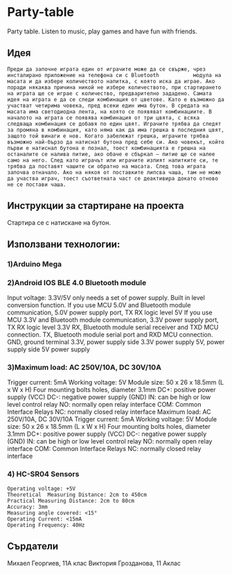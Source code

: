 # Party-table
Party table. Listen to music, play games and have fun with friends.

## Идея
    Преди да започне играта един от играчите може да се свърже, чрез инсталирано приложение на телефона си с Bluetooth           модула на масата и да избере количеството напитка, с която иска да играе. Ако поради някаква причина никой не избере количеството, при стартирането на играта ще се играе с количество, предварително зададено. Самата идея на играта е да се следи комбинация от цветове. Като е възможно да участват четирима човека, пред всеки един има бутон. В средата на масата има светодиодна лента, на която се появяват комбинациите. В началото на играта се появява комбинация от три цвята, с всяка следваща комбинация се добавя по един цвят. Играчите трябва да следят за промяна в комбинация, като няма как да има грешка в последния цвят, защото той винаги е нов. Когато забележат грешка, играчите трябва възможно най-бързо да натиснат бутона пред себе си. Ако човекът, който първи е натиснал бутона е познал, тоест комбинацията е грешна на останалите се налива питие, ако обаче е сбъркал – питие ще се налее само на него. След като играчът или играчите изпият напитките си, те трябва да поставят чашите си обратно на масата. След това играта започва отначало. Ако на някоя от поставките липсва чаша, там не може да участва играч, тоест съответната част се деактивира докато отново не се постави чаша.

## Инструкции за стартиране на проекта
Стартира се с натискане на бутон.

## Използвани технологии:
### 1)Arduino Mega
### 2)Android IOS BLE 4.0 Bluetooth module
Input voltage: 3.3V/5V only needs a set of power supply. 
Built in level conversion function. 
If you use MCU 5.0V and Bluetooth module communication, 5.0V power supply port, TX RX logic level 5V 
If you use MCU 3.3V and Bluetooth module communication, 3.3V power supply port, TX RX logic level 3.3V 
RX, Bluetooth module serial receiver and TXD MCU connection. 
TX, Bluetooth module serial port and RXD MCU connection. 
GND, ground terminal 
3.3V, power supply side 3.3V power supply 
5V, power supply side 5V power supply
### 3)Maximum load: AC 250V/10A, DC 30V/10A
Trigger current: 5mA
Working voltage: 5V
Module size: 50 x 26 x 18.5mm (L x W x H)
Four mounting bolts holes, diameter 3.1mm
DC+: positive power supply (VCC)
DC-: negative power supply (GND)
IN: can be high or low level control relay
NO: normally open relay interface
COM: Common Interface Relays
NC: normally closed relay interface
Maximum load: AC 250V/10A, DC 30V/10A
Trigger current: 5mA
Working voltage: 5V
Module size: 50 x 26 x 18.5mm (L x W x H)
Four mounting bolts holes, diameter 3.1mm
DC+: positive power supply (VCC)
DC-: negative power supply (GND)
IN: can be high or low level control relay
NO: normally open relay interface
COM: Common Interface Relays
NC: normally closed relay interface
### 4) HC-SR04 Sensors
    Operating voltage: +5V
    Theoretical  Measuring Distance: 2cm to 450cm
    Practical Measuring Distance: 2cm to 80cm
    Accuracy: 3mm
    Measuring angle covered: <15°
    Operating Current: <15mA
    Operating Frequency: 40Hz


## Сърдатели
Михаел Георгиев, 11A клас
Виктория Грозданова, 11 Аклас
